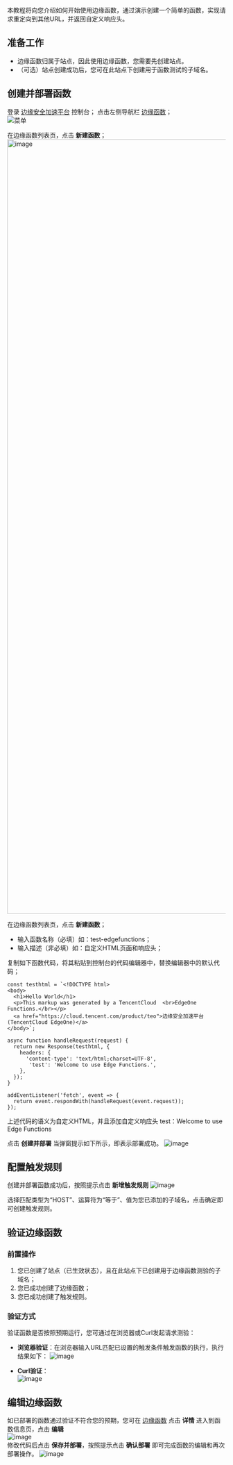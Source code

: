 本教程将向您介绍如何开始使用边缘函数，通过演示创建一个简单的函数，实现请求重定向到其他URL，并返回自定义响应头。

## 准备工作
* 边缘函数归属于站点，因此使用边缘函数，您需要先创建站点。
* （可选）站点创建成功后，您可在此站点下创建用于函数测试的子域名。
## 创建并部署函数
登录 [边缘安全加速平台](https://console.cloud.tencent.com/edgeone) 控制台；
点击左侧导航栏 [边缘函数](https://console.cloud.tencent.com/edgeone/edgefunctions)；  
![菜单](https://user-images.githubusercontent.com/114125357/197441352-1272199e-2d41-4bf7-863d-3e3792655a8c.png)   

在边缘函数列表页，点击 **新建函数**；
<img width="1784" alt="image" src="https://user-images.githubusercontent.com/114125357/197540226-9fa2a58a-4bcb-49d2-8fda-d59f0bfa18d2.png">  


在边缘函数列表页，点击 **新建函数**；
* 输入函数名称（必填）如：test-edgefunctions；
* 输入描述（非必填）如：自定义HTML页面和响应头；  

复制如下函数代码，将其粘贴到控制台的代码编辑器中，替换编辑器中的默认代码；
```
const testhtml = `<!DOCTYPE html>
<body>
  <h1>Hello World</h1>
  <p>This markup was generated by a TencentCloud  <br>EdgeOne Functions.</br></p>
  <a href="https://cloud.tencent.com/product/teo">边缘安全加速平台(TencentCloud EdgeOne)</a>
</body>`;

async function handleRequest(request) {
  return new Response(testhtml, {
    headers: {
      'content-type': 'text/html;charset=UTF-8',
       'test': 'Welcome to use Edge Functions.',
    },
  });
}

addEventListener('fetch', event => {
  return event.respondWith(handleRequest(event.request));
});
```
上述代码的语义为自定义HTML，并且添加自定义响应头 test：Welcome to use Edge Functions

点击 **创建并部署** 当弹窗提示如下所示，即表示部署成功。
![image](https://user-images.githubusercontent.com/114125357/197462205-077f355b-20c9-492e-81bb-64a9c4e76fd4.png)  



## 配置触发规则
创建并部署函数成功后，按照提示点击 **新增触发规则**
![image](https://user-images.githubusercontent.com/114125357/197462253-abaa89b1-a155-455c-b341-83e49b8a741c.png)  

选择匹配类型为“HOST”、运算符为“等于”、值为您已添加的子域名，点击确定即可创建触发规则。  

## 验证边缘函数
### 前置操作
1. 您已创建了站点（已生效状态），且在此站点下已创建用于边缘函数测验的子域名；
2. 您已成功创建了边缘函数；
3. 您已成功创建了触发规则。
### 验证方式
验证函数是否按照预期运行，您可通过在浏览器或Curl发起请求测验：

* **浏览器验证**：在浏览器输入URL匹配已设置的触发条件触发函数的执行，执行结果如下：
![image](https://user-images.githubusercontent.com/114125357/197462592-ef6ba67a-b415-40b4-bf8d-fceaa106fc83.png)  

* **Curl验证**：  
![image](https://user-images.githubusercontent.com/114125357/197462669-f8b474d3-7cb7-4bb5-bc05-b6d779f02602.png)  

## 编辑边缘函数
如已部署的函数通过验证不符合您的预期，您可在 [边缘函数](https://console.cloud.tencent.com/edgeone/edgefunctions) 点击 **详情** 进入到函数信息页，点击 **编辑**    
![image](https://user-images.githubusercontent.com/114125357/197463186-4483659d-7995-4121-922e-59d11d3deb60.png)  
修改代码后点击 **保存并部署**，按照提示点击 **确认部署** 即可完成函数的编辑和再次部署操作。
![image](https://user-images.githubusercontent.com/114125357/197463225-37bd4a82-a837-4c4d-908a-9eeb6d8bda1e.png)   


